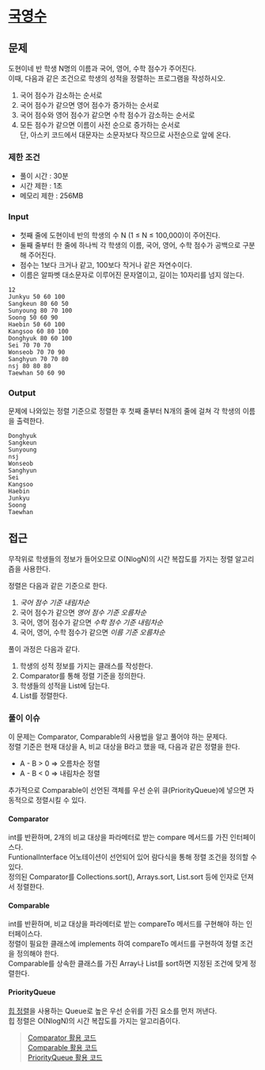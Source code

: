 # [국영수](https://www.acmicpc.net/problem/10825)

## 문제

도현이네 반 학생 N명의 이름과 국어, 영어, 수학 점수가 주어진다.<br> 
이때, 다음과 같은 조건으로 학생의 성적을 정렬하는 프로그램을 작성하시오.

1. 국어 점수가 감소하는 순서로
2. 국어 점수가 같으면 영어 점수가 증가하는 순서로
3. 국어 점수와 영어 점수가 같으면 수학 점수가 감소하는 순서로
4. 모든 점수가 같으면 이름이 사전 순으로 증가하는 순서로<br>단, 아스키 코드에서 대문자는 소문자보다 작으므로 사전순으로 앞에 온다.

### 제한 조건

* 풀이 시간 : 30분
* 시간 제한 : 1초
* 메모리 제한 : 256MB

### Input

* 첫째 줄에 도현이네 반의 학생의 수 N (1 ≤ N ≤ 100,000)이 주어진다. 
* 둘째 줄부터 한 줄에 하나씩 각 학생의 이름, 국어, 영어, 수학 점수가 공백으로 구분해 주어진다. 
* 점수는 1보다 크거나 같고, 100보다 작거나 같은 자연수이다. 
* 이름은 알파벳 대소문자로 이루어진 문자열이고, 길이는 10자리를 넘지 않는다.

```
12
Junkyu 50 60 100
Sangkeun 80 60 50
Sunyoung 80 70 100
Soong 50 60 90
Haebin 50 60 100
Kangsoo 60 80 100
Donghyuk 80 60 100
Sei 70 70 70
Wonseob 70 70 90
Sanghyun 70 70 80
nsj 80 80 80
Taewhan 50 60 90
```

### Output

문제에 나와있는 정렬 기준으로 정렬한 후 첫째 줄부터 N개의 줄에 걸쳐 각 학생의 이름을 출력한다.

```
Donghyuk
Sangkeun
Sunyoung
nsj
Wonseob
Sanghyun
Sei
Kangsoo
Haebin
Junkyu
Soong
Taewhan
```


## 접근

무작위로 학생들의 정보가 들어오므로 O(NlogN)의 시간 복잡도를 가지는 정렬 알고리즘을 사용한다.

정렬은 다음과 같은 기준으로 한다.

1. *국어 점수 기준 내림차순*
2. 국어 점수가 같으면 *영어 점수 기준 오름차순*
3. 국어, 영어 점수가 같으면 *수학 점수 기준 내림차순*
4. 국어, 영어, 수학 점수가 같으면 *이름 기준 오름차순*

풀이 과정은 다음과 같다.

1. 학생의 성적 정보를 가지는 클래스를 작성한다.
2. Comparator를 통해 정렬 기준을 정의한다.
3. 학생들의 성적을 List에 담는다.
4. List를 정렬한다.

### 풀이 이슈

이 문제는 Comparator<T>, Comparable<T>의 사용법을 알고 풀어야 하는 문제다.<br>
정렬 기준은 현재 대상을 A, 비교 대상을 B라고 했을 때, 다음과 같은 정렬을 한다.

* A - B > 0 => 오름차순 정렬
* A - B < 0 => 내림차순 정렬

추가적으로 Comparable이 선언된 객체를 우선 순위 큐(PriorityQueue)에 넣으면 자동적으로 정렬시킬 수 있다.

#### Comparator

int를 반환하며, 2개의 비교 대상을 파라메터로 받는 compare 메서드를 가진 인터페이스다.<br>
FuntionalInterface 어노테이션이 선언되어 있어 람다식을 통해 정렬 조건을 정의할 수 있다.<br>
정의된 Comparator를 Collections.sort(), Arrays.sort, List.sort 등에 인자로 던져서 정렬한다.

#### Comparable

int를 반환하며, 비교 대상을 파라메터로 받는 compareTo 메서드를 구현해야 하는 인터페이스다.<br>
정렬이 필요한 클래스에 implements 하여 compareTo 메서드를 구현하여 정렬 조건을 정의해야 한다.<br>
Comparable를 상속한 클래스를 가진 Array나 List를 sort하면 지정된 조건에 맞게 정렬한다.

#### PriorityQueue

[힙 정렬](https://coding-factory.tistory.com/603)을 사용하는 Queue로 높은 우선 순위를 가진 요소를 먼저 꺼낸다.<br>
힙 정렬은 O(NlogN)의 시간 복잡도를 가지는 알고리즘이다.

> [Comparator 활용 코드](https://github.com/Java-Algorithm-Study-Group/this-is-coding-test/blob/main/seungjun/src/sorting/q10825/MainComparator.java)<br>
> [Comparable 활용 코드](https://github.com/Java-Algorithm-Study-Group/this-is-coding-test/blob/main/seungjun/src/sorting/q10825/MainComparable.java)<br>
> [PriorityQueue 활용 코드](https://github.com/Java-Algorithm-Study-Group/this-is-coding-test/blob/main/seungjun/src/sorting/q10825/MainPriorityQueue.java)